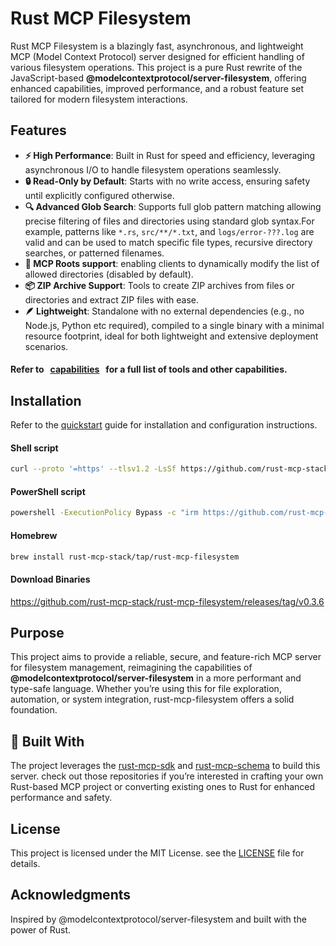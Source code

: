 # Rust MCP Filesystem

Rust MCP Filesystem is a blazingly fast, asynchronous, and lightweight MCP (Model Context Protocol) server designed for efficient handling of various filesystem operations.
This project is a pure Rust rewrite of the JavaScript-based **@modelcontextprotocol/server-filesystem**, offering enhanced capabilities, improved performance, and a robust feature set tailored for modern filesystem interactions.

## Features

- **⚡ High Performance**: Built in Rust for speed and efficiency, leveraging asynchronous I/O to handle filesystem operations seamlessly.
- **🔒 Read-Only by Default**: Starts with no write access, ensuring safety until explicitly configured otherwise.
- **🔍 Advanced Glob Search**: Supports full glob pattern matching allowing precise filtering of files and directories using standard glob syntax.For example, patterns like `*.rs`, `src/**/*.txt`, and `logs/error-???.log` are valid and can be used to match specific file types, recursive directory searches, or patterned filenames.
- **🔄 MCP Roots support**: enabling clients to dynamically modify the list of allowed directories (disabled by default).
- **📦 ZIP Archive Support**: Tools to create ZIP archives from files or directories and extract ZIP files with ease.
- **🪶 Lightweight**: Standalone with no external dependencies (e.g., no Node.js, Python etc required), compiled to a single binary with a minimal resource footprint, ideal for both lightweight and extensive deployment scenarios.

#### Refer to &nbsp; [capabilities](capabilities.md) &nbsp; for a full list of tools and other capabilities.


## Installation
Refer to the [quickstart](quickstart.md) guide for installation and configuration instructions.


#### **Shell script**

<!-- x-release-please-start-version -->

```sh
curl --proto '=https' --tlsv1.2 -LsSf https://github.com/rust-mcp-stack/rust-mcp-filesystem/releases/download/v0.3.6/rust-mcp-filesystem-installer.sh | sh
```

#### **PowerShell script**

```sh
powershell -ExecutionPolicy Bypass -c "irm https://github.com/rust-mcp-stack/rust-mcp-filesystem/releases/download/v0.3.6/rust-mcp-filesystem-installer.ps1 | iex"
```



#### **Homebrew**

```sh
brew install rust-mcp-stack/tap/rust-mcp-filesystem
```

#### **Download Binaries**

https://github.com/rust-mcp-stack/rust-mcp-filesystem/releases/tag/v0.3.6

<!-- x-release-please-end -->

## Purpose

This project aims to provide a reliable, secure, and feature-rich MCP server for filesystem management, reimagining the capabilities of **@modelcontextprotocol/server-filesystem** in a more performant and type-safe language. Whether you’re using this for file exploration, automation, or system integration, rust-mcp-filesystem offers a solid foundation.

## 🧰 Built With

The project leverages the [rust-mcp-sdk](https://github.com/rust-mcp-stack/rust-mcp-sdk) and [rust-mcp-schema](https://github.com/rust-mcp-stack/rust-mcp-schema) to build this server. check out those repositories if you’re interested in crafting your own Rust-based MCP project or converting existing ones to Rust for enhanced performance and safety.

## License

This project is licensed under the MIT License. see the [LICENSE](LICENSE) file for details.

## Acknowledgments

Inspired by @modelcontextprotocol/server-filesystem and built with the power of Rust.
